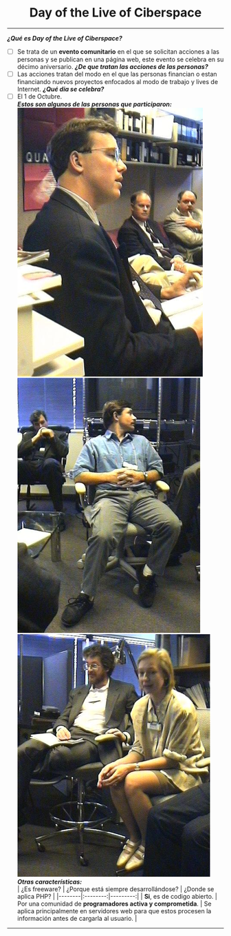 <center> <h1>Day of the Live of Ciberspace</h1> </center>

-------------------------------------------------  

**_¿Qué es Day of the Live of Ciberspace?_**
- [ ] Se trata de un **evento comunitario** en el que se solicitan acciones a las personas y se publican en una página web, este evento se celebra en su décimo aniversario. 
**_¿De que tratan las acciones de las personas?_**  
- [ ] Las acciones tratan del modo en el que las personas financian o estan financiando nuevos proyectos enfocados al modo de trabajo y lives de Internet. 
**_¿Qué dia se celebra?_**  
- [ ] El 1 de Octubre.  
**_Estos son algunos de las personas que participaron:_**  
![Participante1](https://github.com/OscarLopez25032004/SMX2-M8UF1A1-HistoriaWeb-1995-1996-DayOfTheLiveOfCiberspace-OscarL/blob/main/ttt04.jpg "Participante1")
![Participante2](https://github.com/OscarLopez25032004/SMX2-M8UF1A1-HistoriaWeb-1995-1996-DayOfTheLiveOfCiberspace-OscarL/blob/main/ttt09.jpg "Participante2")
![Participante3](https://github.com/OscarLopez25032004/SMX2-M8UF1A1-HistoriaWeb-1995-1996-DayOfTheLiveOfCiberspace-OscarL/blob/main/ttt10.jpg "Participante3")  
**_Otras características:_**  
| ¿Es freeware? | ¿Porque está siempre desarrollándose? | ¿Donde se aplica PHP? |
|--------|:--------:|---------:|
| **Si**, es de codigo abierto. | Por una comunidad de **programadores activa y comprometida**. | Se aplica principalmente en servidores web para que estos procesen la información antes de cargarla al usuario. |
-------------------------------------------------
